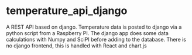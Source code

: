 # temperature_api_django
A REST API based on django. Temperature data is posted to django via a python script from a Raspberry PI. The django app does some data calculations with Numpy and SciPI before adding to the database. There is no django frontend, this is handled with React and chart.js
